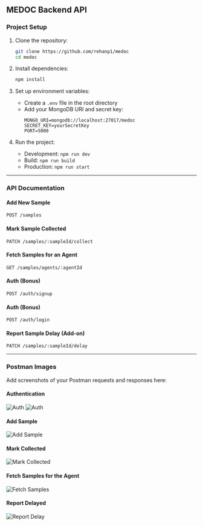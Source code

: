 ## MEDOC Backend API

### Project Setup

1. Clone the repository:

   ```bash
   git clone https://github.com/rehanp1/medoc
   cd medoc
   ```

2. Install dependencies:

   ```bash
   npm install
   ```

3. Set up environment variables:

   - Create a `.env` file in the root directory
   - Add your MongoDB URI and secret key:
     ```env
     MONGO_URI=mongodb://localhost:27017/medoc
     SECRET_KEY=yourSecretKey
     PORT=5000
     ```

4. Run the project:
   - Development: `npm run dev`
   - Build: `npm run build`
   - Production: `npm run start`

---

### API Documentation

#### Add New Sample

`POST /samples`

#### Mark Sample Collected

`PATCH /samples/:sampleId/collect`

#### Fetch Samples for an Agent

`GET /samples/agents/:agentId`

#### Auth (Bonus)

`POST /auth/signup`

#### Auth (Bonus)

`POST /auth/login`

#### Report Sample Delay (Add-on)

`PATCH /samples/:sampleId/delay`

---

### Postman Images

Add screenshots of your Postman requests and responses here:

#### Authentication
![Auth](images/login.png)
![Auth](images/signup.png)

#### Add Sample
![Add Sample](images/sample_add.png)

#### Mark Collected
![Mark Collected](images/sample_collect.png)

#### Fetch Samples for the Agent
![Fetch Samples](images/get_samples.png)

#### Report Delayed
![Report Delay](images/sample_delay.png)
